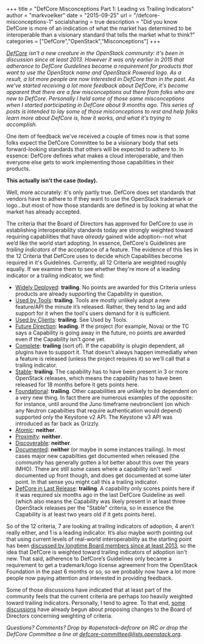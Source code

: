 +++
title = "DefCore Misconceptions Part 1: Leading vs Trailing Indicators"
author = "markvoelker"
date = "2015-09-25"
url = "/defcore-misconceptions-1"
socialsharing = true
description = "Did you know DefCore is more of an indication of what the market has determined to be interoperable than a visionary standard that tells the market what to think?"
categories = ["DefCore","OpenStack","Misconceptions"]
+++

*[DefCore](https://wiki.openstack.org/wiki/DefCore) isn't a new 
creature in the OpenStack community: it's been in
discussion since at least 2013.  However it was only earlier in 2015
that adherance to DefCore Guidelines became a requirement for products
that want to use the OpenStack name and OpenStack Powered logo.  As a
result, a lot more people are now interested in DefCore than in the
past.  As we've started receiving a lot more feedback about DefCore,
it's become apparent that there are a few misconceptions out there from
folks who are new to DefCore.  Personally I held some of those same
misconceptions when I started participating in DefCore about 9 months
ago.  This series of posts is intended to lay some of those
misconceptions to rest and help folks learn more about DefCore is, how
it works, and what it's trying to accomplish.*

One item of feedback we've received a couple of times now is that some
folks expect the DefCore Committee to be a visionary body that sets
forward-looking standards that others will be expected to adhere to.  In
essence: DefCore defines what makes a cloud interoperable, and then
everyone else gets to work implementing those capabilities in their
products. 

**This actually isn't the case (today).**

Well, more accurately: it's only partly true.  DefCore does set standards
that vendors have to adhere to if they want to use the OpenStack
trademark or logo...but most of how those standards are defined is by
looking at what the market has already accepted.

The criteria that the Board of Directors has approved for DefCore to use
in establishing interoperability standards today are strongly weighted
toward requiring capabilities that have *already* gained wide
adoption--not what we’d like the world start adopting.  In essence,
DefCore's Guidelines are *trailing indicators* of the acceptance of a
feature.  The evidence of this lies in the 12 Criteria that DefCore uses
to decide which Capabilities become required in it's Guidelines.
Currently, all 12 Criteria are weighted roughly equally.  If we examine
them to see whether they're more of a leading indicator or a trailing
indicator, we find:

* [Widely Deployed](http://git.openstack.org/cgit/openstack/defcore/tree/doc/source/process/CoreCriteria.rst#n40): **trailing**.  No points are awarded for this
  Criteria unless products are already supporting the Capability in
  question.
* [Used by Tools](http://git.openstack.org/cgit/openstack/defcore/tree/doc/source/process/CoreCriteria.rst#n44): **trailing**.  Tools are mostly unlikely adopt a new
  feature/API the minute it’s released.  Rather, they tend to lag and
  add support for it when the tool's users demand for it is sufficient.
* [Used by Clients](http://git.openstack.org/cgit/openstack/defcore/tree/doc/source/process/CoreCriteria.rst#n48): **trailing**.  See Used by Tools.
* [Future Direction](http://git.openstack.org/cgit/openstack/defcore/tree/doc/source/process/CoreCriteria.rst#n54): **leading**.  If the project (for example, Nova) or
  the TC says a Capability is going away in the future, no points are
  awarded even if the Capability isn't gone yet.
* [Complete](http://git.openstack.org/cgit/openstack/defcore/tree/doc/source/process/CoreCriteria.rst#n61): **trailing** (sort of).  If the capability is plugin dependent,
  all plugins have to support it.  That doesn't always happen immediatly
  when a feature is released (unless the project requires it) so we'll
  call that a trailing indicator.  
* [Stable](http://git.openstack.org/cgit/openstack/defcore/tree/doc/source/process/CoreCriteria.rst#n58): **trailing**.  The capability has to have been present in 3 or
  more OpenStack releases, which means the capability has to have been
  released for 18 months before it gets points here.
* [Foundational](http://git.openstack.org/cgit/openstack/defcore/tree/doc/source/process/CoreCriteria.rst#n84): **trailing**.  Other capabilities are unlikely to
  be dependent on a very new thing.  In fact there are numerous examples
  of the opposite: for instance, until around the Juno timeframe
  neutronclient (on which any Neutron capabilties that require
  authentication would depend) supported only the Keystone v2 API.  The
  Keystone v3 API was introduced as far back as Grizzly.
* [Atomic](http://git.openstack.org/cgit/openstack/defcore/tree/doc/source/process/CoreCriteria.rst#n87): **neither**.  
* [Proximity](http://git.openstack.org/cgit/openstack/defcore/tree/doc/source/process/CoreCriteria.rst#n90): **neither**.
* [Discoverable](http://git.openstack.org/cgit/openstack/defcore/tree/doc/source/process/CoreCriteria.rst#n70): **neither**.
* [Documented](http://git.openstack.org/cgit/openstack/defcore/tree/doc/source/process/CoreCriteria.rst#n73): **neither** (or maybe in some instances trailing).  In
  most cases major new capabilties get documented when released (the
  community has generally gotten a lot better about this over the years
  IMHO).  There are still some cases where a capability isn't well
  documented up front though, and does get documented at some later
  point.  In that sense you might call this a trailing indicator.  
* [DefCore in Last Release](http://git.openstack.org/cgit/openstack/defcore/tree/doc/source/process/CoreCriteria.rst#n77): **trailing**.  A capability only scores
  points here if it was required six months ago in the last DefCore
  Guideline as well (which also means the Capability was likely present in at
  least three OpenStack releases per the "Stable" criteria, so in
  essence the Capability is at least two years old if it gets points
  here).

So of the 12 criteria, 7 are looking at trailing indicators of adoption,
4 aren’t really either, and 1 is a leading indicator.  It’s
also maybe worth pointing out that using current levels of real-world
interoperability as the starting point has been [discussed by longtime
Board members since at least 2013](https://blogs.gnome.org/markmc/2013/10/30/openstack-core-and-interoperability/),
so the idea that DefCore is weighted toward trailing indicators of 
adoption isn't new.  That said, adherence to DefCore’s Guidelines only
became a requirement to get a trademark/logo license agreement from the
OpenStack Foundation in the past 6 months or so, so we probably now have
a lot more people now paying attention and interested in providing feedback.  

Some of those discussions have indicated that at least part of the
community feels that the current criteria are perhaps *too* heavily
weighted toward trailing indicators.  Personally, I tend to agree.  To
that end, [some](https://review.openstack.org/226978)
[discussions](https://review.openstack.org/226980) have already begun
about proposing changes to the Board of Directors concerning weighting of
criteria.

*Questions?  Comments?  Drop by #openstack-defcore on IRC or drop the
DefCore Committee a line at
[defcore-committee@lists.openstack.org](mailto:defcore-committee@lists.openstack.org).*
